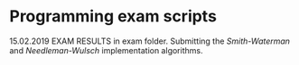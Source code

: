 # Programming exam scripts

15.02.2019 EXAM RESULTS in exam folder.
Submitting the *Smith-Waterman* and *Needleman-Wulsch* implementation algorithms.
